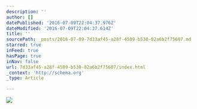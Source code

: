 ```yaml
---
description: ''
author: []
datePublished: '2016-07-09T22:04:37.976Z'
dateModified: '2016-07-09T22:04:37.614Z'
title: ''
sourcePath: _posts/2016-07-09-7d33af45-a28f-4509-b530-02a6b2f75607.md
starred: true
inFeed: true
hasPage: true
inNav: false
url: 7d33af45-a28f-4509-b530-02a6b2f75607/index.html
_context: 'http://schema.org'
_type: Article

---
```

![](https://the-grid-user-content.s3-us-west-2.amazonaws.com/06a91a63-650a-466d-ad21-4e554b9fb8e0.jpg)
